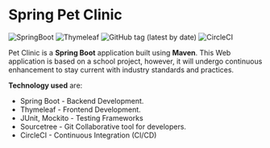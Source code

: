 # Spring Pet Clinic

<!-- badges -->
![SpringBoot](https://img.shields.io/static/v1?logo=Spring%20Boot&label=spring-boot&&message=2.6.3&color=brightgreen&style=plastic)
![Thymeleaf](https://img.shields.io/static/v1?logo=Thymeleaf&logoColor=005f0f&label=Thymeleaf&colorA=ffffff&message=3.0.1&color=blue&style=plastic)
![GitHub tag (latest by date)](https://img.shields.io/github/v/tag/faizalabdrahman/spring-pet-clinic?logo=GitHub&style=plastic)
![CircleCI](https://img.shields.io/circleci/build/github/faizalabdrahman/spring-pet-clinic/main?logo=CircleCI&logoColor=%23ffffff&style=plastic&token=464c51c97869ebcb54eff9a050880e7bf3b3cdf8)

Pet Clinic is a **Spring Boot** application built using **Maven**. This Web application is based on a school project, however, it will undergo continuous enhancement to stay current with industry standards and practices.

**Technology used** are:

* Spring Boot - Backend Development.
* Thymeleaf - Frontend Development.
* JUnit, Mockito - Testing Frameworks
* Sourcetree - Git Collaborative tool for developers.
* CircleCI - Continuous Integration (CI/CD)

